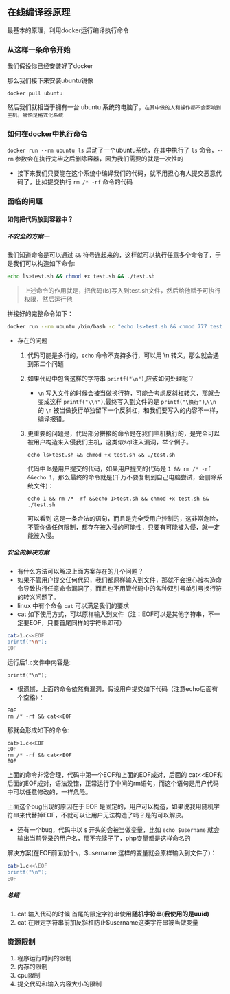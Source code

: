 
## 在线编译器原理

最基本的原理，利用docker运行编译执行命令

### 从这样一条命令开始

我们假设你已经安装好了docker

那么我们接下来安装ubuntu镜像

`docker pull ubuntu`

然后我们就相当于拥有一台 ubuntu 系统的电脑了，`在其中做的人和操作都不会影响到主机，哪怕是格式化系统`

### 如何在docker中执行命令

`docker run --rm ubuntu ls` 启动了一个ubuntu系统，在其中执行了 `ls` 命令，`--rm` 参数会在执行完毕之后删除容器，因为我们需要的就是一次性的

* 接下来我们只要能在这个系统中编译我们的代码，就不用担心有人提交恶意代码了，比如提交执行 `rm /* -rf` 命令的代码

### 面临的问题

#### 如何把代码放到容器中？

##### 不安全的方案一

我们知道命令是可以通过 `&&` 符号连起来的，这样就可以执行任意多个命令了，于是我们可以构造如下命令:
```bash
echo ls>test.sh && chmod +x test.sh && ./test.sh
```

> 上述命令的作用就是，把代码(ls)写入到test.sh文件，然后给他赋予可执行权限，然后运行他

拼接好的完整命令如下：
```bash
docker run --rm ubuntu /bin/bash -c "echo ls>test.sh && chmod 777 test.sh && ./test.sh"
```

* 存在的问题
    1. 代码可能是多行的，`echo` 命令不支持多行，可以用 \n 转义，那么就会遇到第二个问题
    2. 如果代码中包含这样的字符串 `printf("\n")`,应该如何处理呢？
        - `\n` 写入文件的时候会被当做换行符，可能会考虑反斜杠转义，那就会变成这样 `printf("\\n")`,最终写入到文件的是 `printf("\换行")`,`\\n` 的 `\n` 被当做换行单独留下一个反斜杠，和我们要写入的内容不一样，编译报错。
    3. 更重要的问题是，代码部分拼接的命令是在我们主机执行的，是完全可以被用户构造来入侵我们主机，这类似sql注入漏洞，举个例子。
        
        ```
        echo ls>test.sh && chmod +x test.sh && ./test.sh
        ```  
        代码中 ls是用户提交的代码，如果用户提交的代码是 `1 && rm /* -rf &&echo 1`，那么最终的命令就是(千万不要复制到自己电脑尝试，会删除系统文件)：
        ```
        echo 1 && rm /* -rf &&echo 1>test.sh && chmod +x test.sh && ./test.sh
        ```  
        可以看到 这是一条合法的语句，而且是完全受用户控制的，这非常危险，不管你做任何限制，都存在被入侵的可能性，只要有可能被入侵，就一定能被入侵。

##### 安全的解决方案

* 有什么方法可以解决上面方案存在的几个问题？
* 如果不管用户提交任何代码，我们都原样输入到文件，那就不会担心被构造命令导致执行任意命令漏洞了，而且也不用管代码中的各种双引号单引号换行符的转义问题了。
* linux 中有个命令 `cat` 可以满足我们的要求
* cat 如下使用方式，可以原样输入到文件（注：EOF可以是其他字符串，不一定要EOF，只要首尾同样的字符串即可）
```bash
cat>1.c<<EOF
printf("\n");
EOF
```
运行后1.c文件中内容是:
```
printf("\n");
```

* 很遗憾，上面的命令依然有漏洞，假设用户提交如下代码（注意echo后面有个空格）：
```
EOF
rm /* -rf && cat<<EOF
```

那就会形成如下的命令:
```
cat>1.c<<EOF
EOF
rm /* -rf && cat<<EOF
EOF
```
上面的命令非常合理，代码中第一个EOF和上面的EOF成对，后面的 cat<<EOF和后面的EOF成对，语法没错，正常运行了中间的rm语句，而这个语句是用户代码中可以任意修改的，一样危险。

上面这个bug出现的原因在于 EOF 是固定的，用户可以构造，如果说我用随机字符串来代替掉EOF，不就可以让用户无法构造了吗？是的可以解决。

* 还有一个bug，代码中以 `$` 开头的会被当做变量，比如 `echo $username` 就会输出当前登录的用户名，那不完犊子了，php变量都是这样命名的

解决方案(在EOF前面加个`\`，$username 这样的变量就会原样输入到文件了)：

```bash
cat>1.c<<\EOF
printf("\n");
EOF
```

##### 总结

1. cat 输入代码的时候 首尾的限定字符串使用**随机字符串(我使用的是uuid)**
2. cat 在限定字符串前加反斜杠防止$username这类字符串被当做变量


### 资源限制

1. 程序运行时间的限制
2. 内存的限制
3. cpu限制
4. 提交代码和输入内容大小的限制

